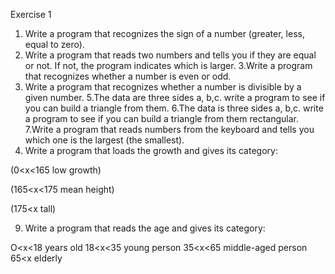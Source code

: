 Exercise 1
1. Write a program that recognizes the sign of a number (greater, less, equal to zero).
2. Write a program that reads two numbers and tells you if they are equal or not. If not, the program indicates which is larger.
3.Write a program that recognizes whether a number is even or odd.
4. Write a program that recognizes whether a number is divisible by a given number.
5.The data are three sides a, b,c. write a program to see if you can build a triangle from them.
6.The data is three sides a, b,c. write a program to see if you can build a triangle from them
rectangular.
7.Write a program that reads numbers from the keyboard and tells you which one is the largest
(the smallest).
8. Write a program that loads the growth and gives its category:

(0<x<165 low growth)

(165<x<175 mean height)

(175<x tall)


9. Write a program that reads the age and gives its category:

O<x<18 years old
18<x<35 young person
35<x<65 middle-aged person
65<x elderly
